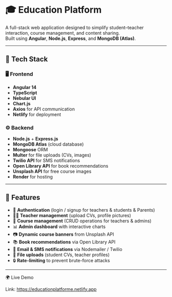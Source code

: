 # 🎓 Education Platform

A full-stack web application designed to simplify student–teacher interaction, course management, and content sharing.  
Built using **Angular**, **Node.js**, **Express**, and **MongoDB (Atlas)**.

---

## 🚀 Tech Stack

### 🖥️ Frontend
- **Angular 14**
- **TypeScript**
- **Nebular UI**
- **Chart.js**
- **Axios** for API communication
- **Netlify** for deployment

### ⚙️ Backend
- **Node.js** + **Express.js**
- **MongoDB Atlas** (cloud database)
- **Mongoose** ORM
- **Multer** for file uploads (CVs, images)
- **Twilio API** for SMS notifications
- **Open Library API** for book recommendations
- **Unsplash API** for free course images
- **Render** for hosting

---

## 🧩 Features

- 🔐 **Authentication** (login / signup for teachers & students & Parents)  
- 🧑‍🏫 **Teacher management** (upload CVs, profile pictures)  
- 🧠 **Course management** (CRUD operations for teachers & admins)  
- 📊 **Admin dashboard** with interactive charts  
- 📷 **Dynamic course banners** from Unsplash API  
- 📚 **Book recommendations** via Open Library API  
- 📩 **Email & SMS notifications** via Nodemailer / Twilio  
- 🧾 **File uploads** (student CVs, teacher profiles)  
- 🔒 **Rate-limiting** to prevent brute-force attacks  

---

🌍 Live Demo

Link: https://educationplatforme.netlify.app

